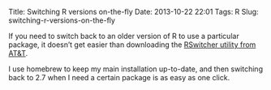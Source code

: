 Title: Switching R versions on-the-fly
Date: 2013-10-22 22:01
Tags: R
Slug: switching-r-versions-on-the-fly

If you need to switch back to an older version of R
to use a particular package, it doesn’t get easier than downloading the
[RSwitcher utility from AT&T][].

I use homebrew to keep my main installation up-to-date, and then
switching back to 2.7 when I need a certain package is as easy as one
click.

  [RSwitcher utility from AT&T]: http://r.research.att.com/
